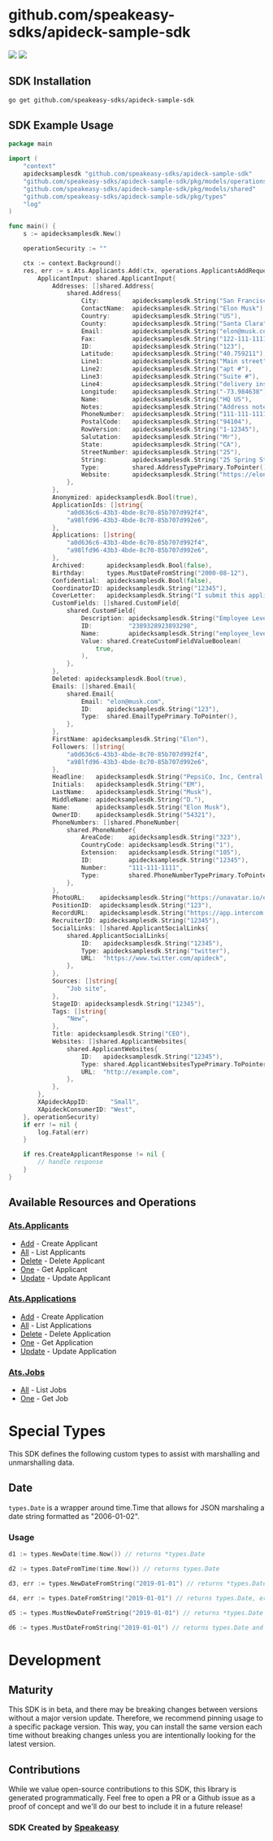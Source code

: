 # github.com/speakeasy-sdks/apideck-sample-sdk

<div align="left">
    <a href="https://speakeasyapi.dev/"><img src="https://custom-icon-badges.demolab.com/badge/-Built%20By%20Speakeasy-212015?style=for-the-badge&logoColor=FBE331&logo=speakeasy&labelColor=545454" /></a>
    <a href="https://github.com/speakeasy-sdks/apideck-sample-sdk.git/actions"><img src="https://img.shields.io/github/actions/workflow/status/speakeasy-sdks/apideck-sample-sdk/speakeasy_sdk_generation.yml?style=for-the-badge" /></a>
    
</div>

<!-- Start SDK Installation -->
## SDK Installation

```bash
go get github.com/speakeasy-sdks/apideck-sample-sdk
```
<!-- End SDK Installation -->

## SDK Example Usage
<!-- Start SDK Example Usage -->
```go
package main

import (
	"context"
	apidecksamplesdk "github.com/speakeasy-sdks/apideck-sample-sdk"
	"github.com/speakeasy-sdks/apideck-sample-sdk/pkg/models/operations"
	"github.com/speakeasy-sdks/apideck-sample-sdk/pkg/models/shared"
	"github.com/speakeasy-sdks/apideck-sample-sdk/pkg/types"
	"log"
)

func main() {
	s := apidecksamplesdk.New()

	operationSecurity := ""

	ctx := context.Background()
	res, err := s.Ats.Applicants.Add(ctx, operations.ApplicantsAddRequest{
		ApplicantInput: shared.ApplicantInput{
			Addresses: []shared.Address{
				shared.Address{
					City:         apidecksamplesdk.String("San Francisco"),
					ContactName:  apidecksamplesdk.String("Elon Musk"),
					Country:      apidecksamplesdk.String("US"),
					County:       apidecksamplesdk.String("Santa Clara"),
					Email:        apidecksamplesdk.String("elon@musk.com"),
					Fax:          apidecksamplesdk.String("122-111-1111"),
					ID:           apidecksamplesdk.String("123"),
					Latitude:     apidecksamplesdk.String("40.759211"),
					Line1:        apidecksamplesdk.String("Main street"),
					Line2:        apidecksamplesdk.String("apt #"),
					Line3:        apidecksamplesdk.String("Suite #"),
					Line4:        apidecksamplesdk.String("delivery instructions"),
					Longitude:    apidecksamplesdk.String("-73.984638"),
					Name:         apidecksamplesdk.String("HQ US"),
					Notes:        apidecksamplesdk.String("Address notes or delivery instructions."),
					PhoneNumber:  apidecksamplesdk.String("111-111-1111"),
					PostalCode:   apidecksamplesdk.String("94104"),
					RowVersion:   apidecksamplesdk.String("1-12345"),
					Salutation:   apidecksamplesdk.String("Mr"),
					State:        apidecksamplesdk.String("CA"),
					StreetNumber: apidecksamplesdk.String("25"),
					String:       apidecksamplesdk.String("25 Spring Street, Blackburn, VIC 3130"),
					Type:         shared.AddressTypePrimary.ToPointer(),
					Website:      apidecksamplesdk.String("https://elonmusk.com"),
				},
			},
			Anonymized: apidecksamplesdk.Bool(true),
			ApplicationIds: []string{
				"a0d636c6-43b3-4bde-8c70-85b707d992f4",
				"a98lfd96-43b3-4bde-8c70-85b707d992e6",
			},
			Applications: []string{
				"a0d636c6-43b3-4bde-8c70-85b707d992f4",
				"a98lfd96-43b3-4bde-8c70-85b707d992e6",
			},
			Archived:      apidecksamplesdk.Bool(false),
			Birthday:      types.MustDateFromString("2000-08-12"),
			Confidential:  apidecksamplesdk.Bool(false),
			CoordinatorID: apidecksamplesdk.String("12345"),
			CoverLetter:   apidecksamplesdk.String("I submit this application to express my sincere interest in the API developer position. In the previous role, I was responsible for leadership and ..."),
			CustomFields: []shared.CustomField{
				shared.CustomField{
					Description: apidecksamplesdk.String("Employee Level"),
					ID:          "2389328923893298",
					Name:        apidecksamplesdk.String("employee_level"),
					Value: shared.CreateCustomFieldValueBoolean(
						true,
					),
				},
			},
			Deleted: apidecksamplesdk.Bool(true),
			Emails: []shared.Email{
				shared.Email{
					Email: "elon@musk.com",
					ID:    apidecksamplesdk.String("123"),
					Type:  shared.EmailTypePrimary.ToPointer(),
				},
			},
			FirstName: apidecksamplesdk.String("Elon"),
			Followers: []string{
				"a0d636c6-43b3-4bde-8c70-85b707d992f4",
				"a98lfd96-43b3-4bde-8c70-85b707d992e6",
			},
			Headline:   apidecksamplesdk.String("PepsiCo, Inc, Central Perk"),
			Initials:   apidecksamplesdk.String("EM"),
			LastName:   apidecksamplesdk.String("Musk"),
			MiddleName: apidecksamplesdk.String("D."),
			Name:       apidecksamplesdk.String("Elon Musk"),
			OwnerID:    apidecksamplesdk.String("54321"),
			PhoneNumbers: []shared.PhoneNumber{
				shared.PhoneNumber{
					AreaCode:    apidecksamplesdk.String("323"),
					CountryCode: apidecksamplesdk.String("1"),
					Extension:   apidecksamplesdk.String("105"),
					ID:          apidecksamplesdk.String("12345"),
					Number:      "111-111-1111",
					Type:        shared.PhoneNumberTypePrimary.ToPointer(),
				},
			},
			PhotoURL:    apidecksamplesdk.String("https://unavatar.io/elon-musk"),
			PositionID:  apidecksamplesdk.String("123"),
			RecordURL:   apidecksamplesdk.String("https://app.intercom.io/contacts/12345"),
			RecruiterID: apidecksamplesdk.String("12345"),
			SocialLinks: []shared.ApplicantSocialLinks{
				shared.ApplicantSocialLinks{
					ID:   apidecksamplesdk.String("12345"),
					Type: apidecksamplesdk.String("twitter"),
					URL:  "https://www.twitter.com/apideck",
				},
			},
			Sources: []string{
				"Job site",
			},
			StageID: apidecksamplesdk.String("12345"),
			Tags: []string{
				"New",
			},
			Title: apidecksamplesdk.String("CEO"),
			Websites: []shared.ApplicantWebsites{
				shared.ApplicantWebsites{
					ID:   apidecksamplesdk.String("12345"),
					Type: shared.ApplicantWebsitesTypePrimary.ToPointer(),
					URL:  "http://example.com",
				},
			},
		},
		XApideckAppID:      "Small",
		XApideckConsumerID: "West",
	}, operationSecurity)
	if err != nil {
		log.Fatal(err)
	}

	if res.CreateApplicantResponse != nil {
		// handle response
	}
}

```
<!-- End SDK Example Usage -->

<!-- Start SDK Available Operations -->
## Available Resources and Operations



### [Ats.Applicants](docs/sdks/atsapplicants/README.md)

* [Add](docs/sdks/atsapplicants/README.md#add) - Create Applicant
* [All](docs/sdks/atsapplicants/README.md#all) - List Applicants
* [Delete](docs/sdks/atsapplicants/README.md#delete) - Delete Applicant
* [One](docs/sdks/atsapplicants/README.md#one) - Get Applicant
* [Update](docs/sdks/atsapplicants/README.md#update) - Update Applicant

### [Ats.Applications](docs/sdks/atsapplications/README.md)

* [Add](docs/sdks/atsapplications/README.md#add) - Create Application
* [All](docs/sdks/atsapplications/README.md#all) - List Applications
* [Delete](docs/sdks/atsapplications/README.md#delete) - Delete Application
* [One](docs/sdks/atsapplications/README.md#one) - Get Application
* [Update](docs/sdks/atsapplications/README.md#update) - Update Application

### [Ats.Jobs](docs/sdks/atsjobs/README.md)

* [All](docs/sdks/atsjobs/README.md#all) - List Jobs
* [One](docs/sdks/atsjobs/README.md#one) - Get Job
<!-- End SDK Available Operations -->

<!-- Start Dev Containers -->

<!-- End Dev Containers -->

<!-- Start Go Types -->
# Special Types

This SDK defines the following custom types to assist with marshalling and unmarshalling data.

## Date

`types.Date` is a wrapper around time.Time that allows for JSON marshaling a date string formatted as "2006-01-02".

### Usage

```go
d1 := types.NewDate(time.Now()) // returns *types.Date

d2 := types.DateFromTime(time.Now()) // returns types.Date

d3, err := types.NewDateFromString("2019-01-01") // returns *types.Date, error

d4, err := types.DateFromString("2019-01-01") // returns types.Date, error

d5 := types.MustNewDateFromString("2019-01-01") // returns *types.Date and panics on error

d6 := types.MustDateFromString("2019-01-01") // returns types.Date and panics on error
```
<!-- End Go Types -->

<!-- Placeholder for Future Speakeasy SDK Sections -->

# Development

## Maturity

This SDK is in beta, and there may be breaking changes between versions without a major version update. Therefore, we recommend pinning usage
to a specific package version. This way, you can install the same version each time without breaking changes unless you are intentionally
looking for the latest version.

## Contributions

While we value open-source contributions to this SDK, this library is generated programmatically.
Feel free to open a PR or a Github issue as a proof of concept and we'll do our best to include it in a future release!

### SDK Created by [Speakeasy](https://docs.speakeasyapi.dev/docs/using-speakeasy/client-sdks)
